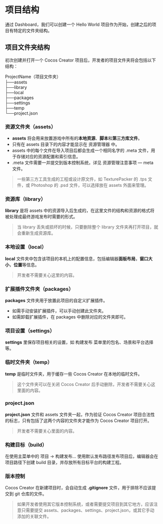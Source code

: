 # 项目结构
通过 Dashboard，我们可以创建一个 Hello World 项目作为开始，创建之后的项目有特定的文件夹结构。

## 项目文件夹结构
初次创建并打开一个 Cocos Creator 项目后，开发者的项目文件夹将会包括以下结构：

ProjectName（项目文件夹）<br/>
├──assets<br/>
├──library<br/>
├──local<br/>
├──packages<br/>
├──settings<br/>
├──temp<br/>
└──project.json<br/>

### 资源文件夹（assets）
- **assets** 将会用来放置游戏中所有的**本地资源**、**脚本**和**第三方库文件**。
- 只有在 assets 目录下的内容才能显示在 资源管理器 中。
- assets 中的每个文件在导入项目后都会生成一个相同名字的 .meta 文件，用于存储对应的资源配置和索引信息。
- .meta 文件需要一并提交到版本控制系统，详见 资源管理注意事项 — meta 文件。

>一些第三方工具生成的工程或设计原文件，如 TexturePacker 的 .tps 文件，或 Photoshop 的 .psd 文件，可以选择放在 assets 外面来管理。

### 资源库（library）
**library** 是将 assets 中的资源导入后生成的，在这里文件的结构和资源的格式将被处理成最终游戏发布时需要的形式。

>当 library 丢失或损坏的时候，只要删除整个 library 文件夹再打开项目，就会重新生成资源库。

### 本地设置（local）
**local** 文件夹中包含该项目的本机上的配置信息，包括编辑器**面板布局**，**窗口大小**，**位置**等信息。
>开发者不需要关心这里的内容。

### 扩展插件文件夹（packages）
**packages** 文件夹用于放置此项目的自定义扩展插件。
- 如需手动安装扩展插件，可以手动创建此文件夹。
- 如需卸载扩展插件，在 packages 中删除对应的文件夹即可。

### 项目设置（settings）
**settings** 里保存项目相关的设置，如 构建发布 菜单里的包名、场景和平台选择等。

### 临时文件夹（temp）
**temp** 是临时文件夹，用于缓存一些 Cocos Creator 在本地的临时文件。
> 这个文件夹可以在关闭 Cocos Creator 后手动删除，开发者不需要关心这里面的内容。

### project.json
**project.json** 文件和 assets 文件夹一起，作为验证 Cocos Creator 项目合法性的标志，只有包括了这两个内容的文件夹才能作为 Cocos Creator 项目打开。
>开发者不需要关心里面的内容。

### 构建目标（build）
在使用主菜单中的 项目 -> 构建发布... 使用默认发布路径发布项目后，编辑器会在项目路径下创建 build 目录，并存放所有目标平台的构建工程。

### 版本控制
Cocos Creator 在新建项目时，会自动生成 **.gitignore** 文件，用于排除不应该提交到 git 仓库的文件。
>如果开发者使用其它版本控制系统，或者需要提交项目到其它地方，应该注意只需要提交 assets、packages、settings、project.json，或其它手动添加的关联文件。

